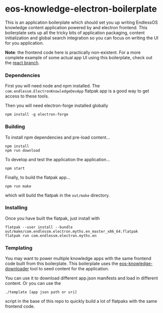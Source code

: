 eos-knowledge-electron-boilerplate
==================================

This is an application boilerplate which should set you up writing EndlessOS
knowledge content application powered by and electron frontend. This boilerplate
sets up all the tricky bits of application packaging, content initialization
and global search integration so you can focus on writing the UI for you
application.

**Note**: the frontend code here is practically non-existent. For a more complete
example of some actual app UI using this boilerplate, check out the [react branch](https://github.com/endlessm/eos-knowledge-electron-boilerplate/tree/react).

### Dependencies
First you will need node and npm installed. The
`com.endlessm.ElectronKnowledgeDevApp` flatpak app is a good way to get access
to these tools.

Then you will need electron-forge installed globally
```
npm install -g electron-forge
```

### Building
To install npm dependencies and pre-load content...
```
npm install
npm run download
```

To develop and test the application the application...
```
npm start
```

Finally, to build the flatpak app...
```
npm run make
```
which will build the flatpak in the `out/make` directory.

### Installing
Once you have built the flatpak, just install with
```
flatpak --user install --bundle out/make/com.endlessm.electron.myths.en_master_x86_64.flatpak
flatpak run com.endlessm.electron.myths.en
```

### Templating
You may want to power multiple knowledge apps with the same frontend code built
from this boilerplate. This boilerplate uses the [eos-knowledge-downloader](https://github.com/endlessm/eos-knowledge-downloader-node)
tool to seed content for the application.

You can use it to download different app.json manifests and load in different
content. Or you can use the
```
./template [app json path or uri]
```
script in the base of this repo to quickly build a lot of flatpaks with the
same frontend code.
